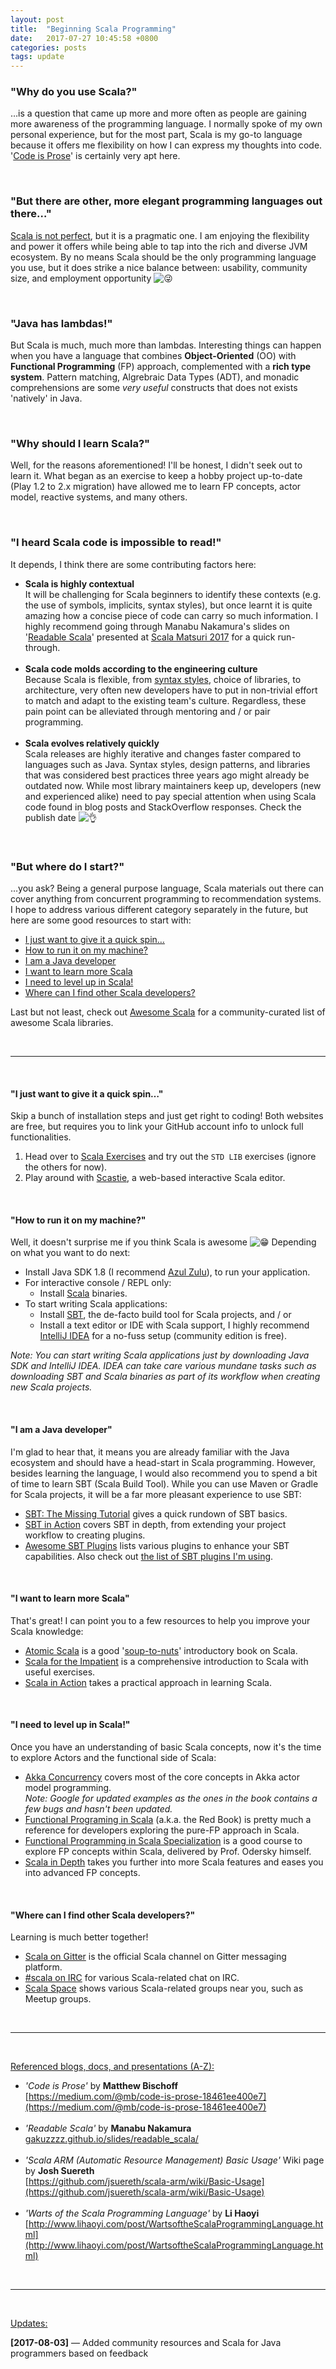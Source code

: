 ```yaml
---
layout: post
title:  "Beginning Scala Programming"
date:   2017-07-27 10:45:58 +0800
categories: posts
tags: update
---
```

### "Why do you use Scala?"

&hellip;is a question that came up more and more often as people are gaining more awareness of the programming language. I normally spoke of my own personal experience, but for the most part, Scala is my go-to language because it offers me flexibility on how I can express my thoughts into code. '[Code is Prose](https://medium.com/@mb/code-is-prose-18461ee400e7)' is certainly very apt here. <!--more-->

<br>

### "But there are other, more elegant programming languages out there&hellip;"

[Scala is not perfect](http://www.lihaoyi.com/post/WartsoftheScalaProgrammingLanguage.html), but it is a pragmatic one. I am enjoying the flexibility and power it offers while being able to tap into the rich and diverse JVM ecosystem. By no means Scala should be the only programming language you use, but it does strike a nice balance between: usability, community size, and employment opportunity <img draggable="false" class="emoji" style="margin-top:-3px" alt="😜" src="https://twemoji.maxcdn.com/16x16/1f61c.png">

<br>

### "Java has lambdas!"

But Scala is much, much more than lambdas. Interesting things can happen when you have a language that combines __Object-Oriented__ (OO) with __Functional Programming__ (FP) approach, complemented with a __rich type system__. Pattern matching, Algrebraic Data Types (ADT), and monadic comprehensions are some *very useful* constructs that does not exists 'natively' in Java.

<br>

### "Why should I learn Scala?"

Well, for the reasons aforementioned! I'll be honest, I didn't seek out to learn it. What began as an exercise to keep a hobby project up-to-date (Play 1.2 to 2.x migration) have allowed me to learn FP concepts, actor model, reactive systems, and many others.

<br>

### "I heard Scala code is impossible to read!"

It depends, I think there are some contributing factors here:

* __Scala is highly contextual__<br>It will be challenging for Scala beginners to identify these contexts (e.g. the use of symbols, implicits, syntax styles), but once learnt it is quite amazing how a concise piece of code can carry so much information. I highly recommend going through Manabu Nakamura's slides on '[Readable Scala](http://gakuzzzz.github.io/slides/readable_scala/)' presented at [Scala Matsuri 2017](http://2017.scalamatsuri.org/index_en.html) for a quick run-through.
<br><br>
* __Scala code molds according to the engineering culture__<br>Because Scala is flexible, from [syntax styles](https://github.com/jsuereth/scala-arm/wiki/Basic-Usage), choice of libraries, to architecture, very often new developers have to put in non-trivial effort to match and adapt to the existing team's culture. Regardless, these pain point can be alleviated through mentoring and / or pair programming.
<br><br>
* __Scala evolves relatively quickly__<br>Scala releases are highly iterative and changes faster compared to languages such as Java. Syntax styles, design patterns, and libraries that was considered best practices three years ago might already be outdated now. While most library maintainers keep up, developers (new and experienced alike) need to pay special attention when using Scala code found in blog posts and StackOverflow responses. Check the publish date <img draggable="false" class="emoji" style="margin-top:-8px" alt="👌" src="https://twemoji.maxcdn.com/16x16/1f44c.png">

<br>

### "But where do I start?"

&hellip;you ask? Being a general purpose language, Scala materials out there can cover anything from concurrent programming to recommendation systems. I hope to address various different category separately in the future, but here are some good resources to start with:

* [I just want to give it a quick spin&hellip;](#i-just-want-to-give-it-a-quick-spin)
* [How to run it on my machine?](#how-to-run-it-on-my-machine)
* [I am a Java developer](#i-am-a-java-developer)
* [I want to learn more Scala](#i-want-to-learn-more-scala)
* [I need to level up in Scala!](#i-need-to-level-up-in-scala)
* [Where can I find other Scala developers?](#where-can-i-find-other-scala-developers)

Last but not least, check out [Awesome Scala](https://github.com/lauris/awesome-scala) for a community-curated list of awesome Scala libraries.

<br>

---

<br>

#### "I just want to give it a quick spin&hellip;"

Skip a bunch of installation steps and just get right to coding! Both websites are free, but requires you to link your GitHub account info to unlock full functionalities.

1. Head over to [Scala Exercises](https://www.scala-exercises.org/) and try out the `STD LIB` exercises (ignore the others for now).
1. Play around with [Scastie](https://scastie.scala-lang.org/), a web-based interactive Scala editor.

<br>

#### "How to run it on my machine?"

Well, it doesn't surprise me if you think Scala is awesome <img draggable="false" class="emoji" style="margin-top:-5px" alt="😁" src="https://twemoji.maxcdn.com/16x16/1f601.png"> Depending on what you want to do next:

* Install Java SDK 1.8 (I recommend [Azul Zulu](http://www.azul.com/downloads/zulu/)), to run your application.
* For interactive console / REPL only:
   * Install [Scala](http://scala-lang.org/download/) binaries.
* To start writing Scala applications: 
   * Install [SBT](http://www.scala-sbt.org/), the de-facto build tool for Scala projects, and / or
   * Install a text editor or IDE with Scala support, I highly recommend [IntelliJ IDEA](https://www.jetbrains.com/idea/) for a no-fuss setup (community edition is free).

*Note: You can start writing Scala applications just by downloading Java SDK and IntelliJ IDEA. IDEA can take care various mundane tasks such as downloading SBT and Scala binaries as part of its workflow when creating new Scala projects.*

<br>

#### "I am a Java developer"

I'm glad to hear that, it means you are already familiar with the Java ecosystem and should have a head-start in Scala programming. However, besides learning the language, I would also recommend you to spend a bit of time to learn SBT (Scala Build Tool). While you can use Maven or Gradle for Scala projects, it will be a far more pleasant experience to use SBT:

* [SBT: The Missing Tutorial](https://github.com/shekhargulati/52-technologies-in-2016/blob/master/02-sbt/README.md) gives a quick rundown of SBT basics.
* [SBT in Action](https://www.manning.com/books/sbt-in-action) covers SBT in depth, from extending your project workflow to creating plugins.
* [Awesome SBT Plugins](https://github.com/meloniasty/awesome-sbt-plugins) lists various plugins to enhance your SBT capabilities. Also check out [the list of SBT plugins I'm using](http://www.hhandoko.com/notes.html#sbt-plugins).

<br>

#### "I want to learn more Scala"

That's great! I can point you to a few resources to help you improve your Scala knowledge:

* [Atomic Scala](http://atomicscala.com/) is a good '[soup-to-nuts](https://en.wikipedia.org/wiki/Soup_to_nuts)' introductory book on Scala.
* [Scala for the Impatient](http://www.horstmann.com/scala/index.html) is a comprehensive introduction to Scala with useful exercises.
* [Scala in Action](https://www.manning.com/books/scala-in-action) takes a practical approach in learning Scala.

<br>

#### "I need to level up in Scala!"

Once you have an understanding of basic Scala concepts, now it's the time to explore Actors and the functional side of Scala:

* [Akka Concurrency](https://www.artima.com/shop/akka_concurrency) covers most of the core concepts in Akka actor model programming.<br>*Note: Google for updated examples as the ones in the book contains a few bugs and hasn't been updated.*
* [Functional Programing in Scala](https://www.manning.com/books/functional-programming-in-scala) (a.k.a. the Red Book) is pretty much a reference for developers exploring the pure-FP approach in Scala.
* [Functional Programming in Scala Specialization](https://www.coursera.org/specializations/scala) is a good course to explore FP concepts within Scala, delivered by Prof. Odersky himself.
* [Scala in Depth](https://www.manning.com/books/scala-in-depth) takes you further into more Scala features and eases you into advanced FP concepts.

<br>

#### "Where can I find other Scala developers?"

Learning is much better together! 

* [Scala on Gitter](https://gitter.im/scala/scala) is the official Scala channel on Gitter messaging platform.
* [#scala on IRC](irc://irc.freenode.net/#scala) for various Scala-related chat on IRC.
* [Scala Space](http://scala.space/) shows various Scala-related groups near you, such as Meetup groups.

<br>

---

<br>

<u>Referenced blogs, docs, and presentations (A-Z):</u>

* *'Code is Prose'* by __Matthew Bischoff__<br>[https://medium.com/@mb/code-is-prose-18461ee400e7](https://medium.com/@mb/code-is-prose-18461ee400e7)
<br><br>
* *'Readable Scala'* by __Manabu Nakamura__<br>[gakuzzzz.github.io/slides/readable_scala/](gakuzzzz.github.io/slides/readable_scala/)
<br><br>
* *'Scala ARM (Automatic Resource Management) Basic Usage'* Wiki page by __Josh Suereth__<br>[https://github.com/jsuereth/scala-arm/wiki/Basic-Usage](https://github.com/jsuereth/scala-arm/wiki/Basic-Usage)
<br><br>
* *'Warts of the Scala Programming Language'* by __Li Haoyi__<br>[http://www.lihaoyi.com/post/WartsoftheScalaProgrammingLanguage.html](http://www.lihaoyi.com/post/WartsoftheScalaProgrammingLanguage.html)

<br>

---

<br>

<u>Updates:</u>

__[2017-08-03]__ &mdash; Added community resources and Scala for Java programmers based on feedback